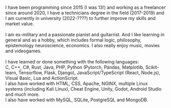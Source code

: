 I have been programming since 2015 (I was 13!) and working as a freelancer since around 2020, I have a technicians degree in the field (2017-2019) and I am currently in university (2022-????) to further improve my skills and market value.<br>
<br>
I am ex-military and a passionate pianist and guitarrist. And I like learning in general and as a hobby, which includes formal logic, philosophy, epistemology neuroscience, economics. I also really enjoy music, movies and videogames.<br>
<br>
I have learned or done something with the following languages:<br>
C, C++, C#, Rust, Java, PHP, Python (Pytorch, Pandas, Matplotlib, Scikit-learn, Tensorflow, Flask, Django), JavaScript/TypeScript (React, Node.js), Visual Basic, Lua and ActionScript.<br>
I also have worked with HTML, CSS, Apache, NGINX, multiple Linux systems (including Kali Linux), Cheat Engine, Unity, Godot, Android Studio and much more.<br>
I also have worked with MySQL, SQLite, PostgreSQL and MongoDB.
